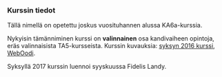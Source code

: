### Kurssin tiedot

Tällä nimellä on opetettu joskus vuosituhannen alussa KA6a-kurssia.

Nykyisin tämänniminen kurssi on **valinnainen** osa kandivaiheen opintoja, eräs valinnaisista TA5-kursseista. Kurssin kuvauksia: [syksyn 2016 kurssi](https://courses.helsinki.fi/fi/70324/114549155), [WebOodi](https://weboodi.helsinki.fi/hy/opintjakstied.jsp?OpinKohd=119083131). 

Syksyllä 2017 kurssin luennoi syyskuussa Fidelis Landy.
